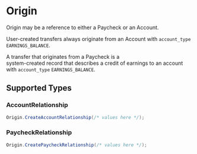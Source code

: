 # Origin

Origin may be a reference to either a Paycheck or an Account.

User-created transfers always originate from an Account with `account_type` `EARNINGS_BALANCE`.

A transfer that originates from a Paycheck is a  
system-created record that describes a credit of earnings to an account with `account_type` `EARNINGS_BALANCE`.



## Supported Types

### AccountRelationship

```csharp
Origin.CreateAccountRelationship(/* values here */);
```

### PaycheckRelationship

```csharp
Origin.CreatePaycheckRelationship(/* values here */);
```
